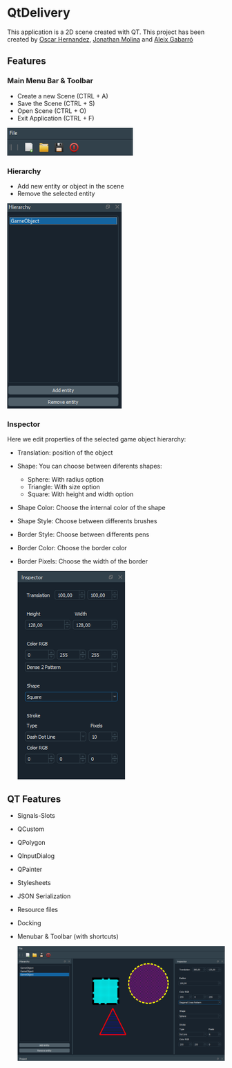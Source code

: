 # QtDelivery

This application is a 2D scene created with QT. This project has been created by [Oscar Hernandez](https://github.com/OscarHernandezG), [Jonathan Molina](https://github.com/Jony635) and [Aleix Gabarró](https://github.com/aleixgab)

## Features
### Main Menu Bar & Toolbar 
 - Create a new Scene (CTRL + A)
 - Save the Scene (CTRL + S)
 - Open Scene (CTRL + O)
 - Exit Application (CTRL + F)
 
 ![Toolbar](https://raw.githubusercontent.com/Flanctory-Studio/QtDelivery/master/Images/toolbar.png)
 
 ### Hierarchy
  - Add new entity or object in the scene
  - Remove the selected entity
  
   ![Hierarchy](https://raw.githubusercontent.com/Flanctory-Studio/QtDelivery/master/Images/hierarchy.png)
   
 ### Inspector
 Here we edit properties of the selected game object hierarchy:
 - Translation: position of the object
 - Shape: You can choose between diferents shapes:
      - Sphere: With radius option 
      - Triangle: With size option
      - Square: With height and width option
 - Shape Color: Choose the internal color of the shape
 - Shape Style: Choose between differents brushes
 - Border Style: Choose between differents pens
 - Border Color: Choose the border color
 - Border Pixels: Choose the width of the border
 
    ![Inspector](https://raw.githubusercontent.com/Flanctory-Studio/QtDelivery/master/Images/Inspector.png)
  
 ## QT Features
 - Signals-Slots
 - QCustom
 - QPolygon
 - QInputDialog
 - QPainter
 - Stylesheets
 - JSON Serialization
 - Resource files
 - Docking
 - Menubar & Toolbar (with shortcuts)

   ![Scene](https://raw.githubusercontent.com/Flanctory-Studio/QtDelivery/master/Images/Full.png)
 
 
